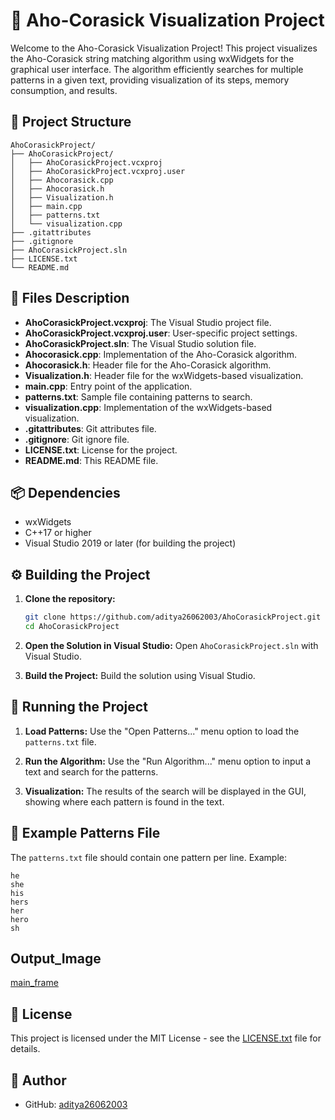 
# 🎯 Aho-Corasick Visualization Project

Welcome to the Aho-Corasick Visualization Project! This project visualizes the Aho-Corasick string matching algorithm using wxWidgets for the graphical user interface. The algorithm efficiently searches for multiple patterns in a given text, providing visualization of its steps, memory consumption, and results.

## 📁 Project Structure

```
AhoCorasickProject/
├── AhoCorasickProject/
│   ├── AhoCorasickProject.vcxproj
│   ├── AhoCorasickProject.vcxproj.user
│   ├── Ahocorasick.cpp
│   ├── Ahocorasick.h
│   ├── Visualization.h
│   ├── main.cpp
│   ├── patterns.txt
│   └── visualization.cpp
├── .gitattributes
├── .gitignore
├── AhoCorasickProject.sln
├── LICENSE.txt
└── README.md
```

## 📝 Files Description

- **AhoCorasickProject.vcxproj**: The Visual Studio project file.
- **AhoCorasickProject.vcxproj.user**: User-specific project settings.
- **AhoCorasickProject.sln**: The Visual Studio solution file.
- **Ahocorasick.cpp**: Implementation of the Aho-Corasick algorithm.
- **Ahocorasick.h**: Header file for the Aho-Corasick algorithm.
- **Visualization.h**: Header file for the wxWidgets-based visualization.
- **main.cpp**: Entry point of the application.
- **patterns.txt**: Sample file containing patterns to search.
- **visualization.cpp**: Implementation of the wxWidgets-based visualization.
- **.gitattributes**: Git attributes file.
- **.gitignore**: Git ignore file.
- **LICENSE.txt**: License for the project.
- **README.md**: This README file.

## 📦 Dependencies

- wxWidgets
- C++17 or higher
- Visual Studio 2019 or later (for building the project)

## ⚙️ Building the Project

1. **Clone the repository:**
   ```bash
   git clone https://github.com/aditya26062003/AhoCorasickProject.git
   cd AhoCorasickProject
   ```

2. **Open the Solution in Visual Studio:**
   Open `AhoCorasickProject.sln` with Visual Studio.

3. **Build the Project:**
   Build the solution using Visual Studio.

## 🚀 Running the Project

1. **Load Patterns:**
   Use the "Open Patterns..." menu option to load the `patterns.txt` file.

2. **Run the Algorithm:**
   Use the "Run Algorithm..." menu option to input a text and search for the patterns.

3. **Visualization:**
   The results of the search will be displayed in the GUI, showing where each pattern is found in the text.

## 📄 Example Patterns File

The `patterns.txt` file should contain one pattern per line. Example:
```
he
she
his
hers
her
hero
sh
```
## Output_Image
[main_frame](https://github.com/aditya26062003/AhoCorasickProject/blob/master/Screenshots/Screenshot%202024-07-14%20205250.png)
## 📜 License

This project is licensed under the MIT License - see the [LICENSE.txt](LICENSE.txt) file for details.

## 👤 Author

- GitHub: [aditya26062003](https://github.com/aditya26062003)
